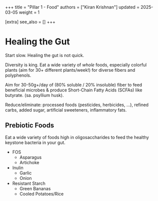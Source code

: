 +++
title = "Pillar 1 - Food"
authors = ["Kiran Krishnan"]
updated = 2025-03-05
weight = 1

[extra]
see_also = []
+++

# Healing the Gut
Start slow. Healing the gut is not quick.

Diversity is king. Eat a wide variety of _whole_ foods, especially colorful plants (aim for 30+ different plants/week!) for diverse fibers and polyphenols.

Aim for 30-50g+/day of (80% soluble / 20% insoluble) fiber to feed beneficial microbes & produce Short-Chain Fatty Acids (SCFAs) like butyrate. (sa. psyllium husk).

Reduce/eliminate: processed foods (pesticides, herbicides, ...), refined carbs, added sugar, artificial sweeteners, inflammatory fats.

## Prebiotic Foods
Eat a wide variety of foods high in oligosaccharides to feed the healthy keystone bacteria in your gut.

- FOS
    - Asparagus
    - Artichoke
- Inulin
    - Garlic
    - Onion
- Resistant Starch
    - Green Bananas
    - Cooled Potatoes/Rice
